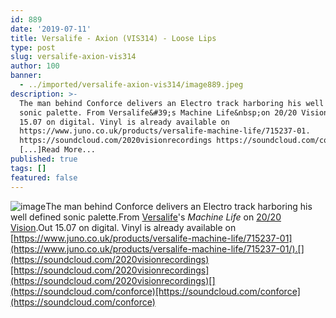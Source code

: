 ```yaml
---
id: 889
date: '2019-07-11'
title: Versalife - Axion (VIS314) - Loose Lips
type: post
slug: versalife-axion-vis314
author: 100
banner:
  - ../imported/versalife-axion-vis314/image889.jpeg
description: >-
  The man behind Conforce delivers an Electro track harboring his well defined
  sonic palette. From Versalife&#39;s Machine Life&nbsp;on 20/20 Vision. Out
  15.07 on digital. Vinyl is already available on
  https://www.juno.co.uk/products/versalife-machine-life/715237-01.
  https://soundcloud.com/2020visionrecordings https://soundcloud.com/conforce
  [...]Read More...
published: true
tags: []
featured: false
---
```

![image](../../imported/versalife-axion-vis314/image889.jpeg)The man behind Conforce delivers an Electro track harboring his well defined sonic palette.From [Versalife](https://www.residentadvisor.net/dj/versalife)'s _Machine Life_ on [20/20 Vision](https://www.discogs.com/label/15-2020-Vision).Out 15.07 on digital. Vinyl is already available on [](https://www.juno.co.uk/products/versalife-machine-life/715237-01/)[https://www.juno.co.uk/products/versalife-machine-life/715237-01](https://www.juno.co.uk/products/versalife-machine-life/715237-01/).[](https://soundcloud.com/2020visionrecordings)[https://soundcloud.com/2020visionrecordings](https://soundcloud.com/2020visionrecordings)[](https://soundcloud.com/conforce)[https://soundcloud.com/conforce](https://soundcloud.com/conforce)